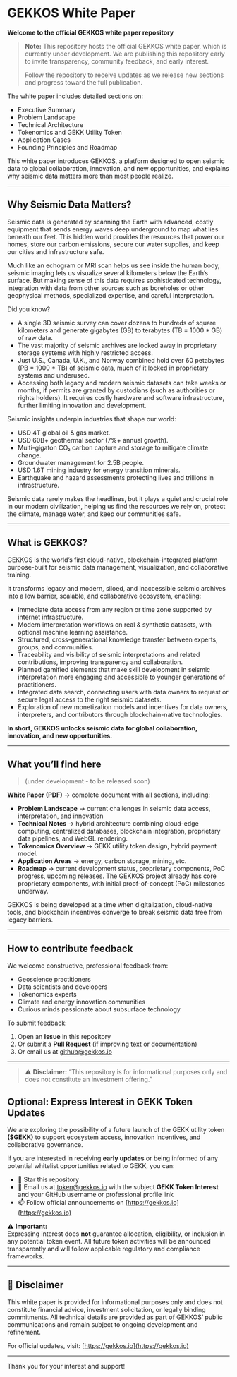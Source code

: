 # GEKKOS White Paper

**Welcome to the official GEKKOS white paper repository**

> **Note:** This repository hosts the official GEKKOS white paper, which is currently under development. We are publishing this repository early to invite transparency, community feedback, and early interest.  
>  
> Follow the repository to receive updates as we release new sections and progress toward the full publication.

The white paper includes detailed sections on:

- Executive Summary  
- Problem Landscape  
- Technical Architecture  
- Tokenomics and GEKK Utility Token  
- Application Cases  
- Founding Principles and Roadmap

This white paper introduces GEKKOS, a platform designed to open seismic data to global collaboration, innovation, and new opportunities, and explains why seismic data matters more than most people realize.
  
---

## Why Seismic Data Matters?

Seismic data is generated by scanning the Earth with advanced, costly equipment that sends energy waves deep underground to map what lies beneath our feet. This hidden world provides the resources that power our homes, store our carbon emissions, secure our water supplies, and keep our cities and infrastructure safe.

Much like an echogram or MRI scan helps us see inside the human body, seismic imaging lets us visualize several kilometers below the Earth’s surface. But making sense of this data requires sophisticated technology, integration with data from other sources such as boreholes or other geophysical methods, specialized expertise, and careful interpretation.

Did you know?
- A single 3D seismic survey can cover dozens to hundreds of square kilometers and generate gigabytes (GB) to terabytes (TB = 1000 * GB) of raw data.
- The vast majority of seismic archives are locked away in proprietary storage systems with highly restricted access.
- Just U.S., Canada, U.K., and Norway combined hold over 60 petabytes (PB = 1000 * TB) of seismic data, much of it locked in proprietary systems and underused.
- Accessing both legacy and modern seismic datasets can take weeks or months, if permits are granted by custodians (such as authorities or rights holders). It requires costly hardware and software infrastructure, further limiting innovation and development.

Seismic insights underpin industries that shape our world:
- USD 4T global oil & gas market.
- USD 60B+ geothermal sector (7%+ annual growth).
- Multi-gigaton CO₂ carbon capture and storage to mitigate climate change.
- Groundwater management for 2.5B people.
- USD 1.6T mining industry for energy transition minerals.
- Earthquake and hazard assessments protecting lives and trillions in infrastructure.

Seismic data rarely makes the headlines, but it plays a quiet and crucial role in our modern civilization, helping us find the resources we rely on, protect the climate, manage water, and keep our communities safe.

---

## What is GEKKOS?

GEKKOS is the world’s first cloud-native, blockchain-integrated platform purpose-built for seismic data management, visualization, and collaborative training.

It transforms legacy and modern, siloed, and inaccessible seismic archives into a low barrier, scalable, and collaborative ecosystem, enabling:
- Immediate data access from any region or time zone supported by internet infrastructure.
- Modern interpretation workflows on real & synthetic datasets, with optional machine learning assistance.
- Structured, cross-generational knowledge transfer between experts, groups, and communities.
- Traceability and visibility of seismic interpretations and related contributions, improving transparency and collaboration.
- Planned gamified elements that make skill development in seismic interpretation more engaging and accessible to younger generations of practitioners.
- Integrated data search, connecting users with data owners to request or secure legal access to the right seismic datasets.
- Exploration of new monetization models and incentives for data owners, interpreters, and contributors through blockchain-native technologies.

**In short, GEKKOS unlocks seismic data for global collaboration, innovation, and new opportunities.**

---

## What you’ll find here 
> (under development - to be released soon)

**White Paper (PDF)** → complete document with all sections, including:
- **Problem Landscape** → current challenges in seismic data access, interpretation, and innovation
- **Technical Notes** → hybrid architecture combining cloud-edge computing, centralized databases, blockchain integration, proprietary data pipelines, and WebGL rendering.
- **Tokenomics Overview** → GEKK utility token design, hybrid payment model.
- **Application Areas** → energy, carbon storage, mining, etc.
- **Roadmap** → current development status, proprietary components, PoC progress, upcoming releases. The GEKKOS project already has core proprietary components, with initial proof-of-concept (PoC) milestones underway.

GEKKOS is being developed at a time when digitalization, cloud-native tools, and blockchain incentives converge to break seismic data free from legacy barriers.

---

## How to contribute feedback

We welcome constructive, professional feedback from:

- Geoscience practitioners  
- Data scientists and developers  
- Tokenomics experts  
- Climate and energy innovation communities  
- Curious minds passionate about subsurface technology

To submit feedback:

1. Open an **Issue** in this repository  
2. Or submit a **Pull Request** (if improving text or documentation)  
3. Or email us at [github@gekkos.io](mailto:github@gekkos.io)

---

> ⚠️ **Disclaimer:** “This repository is for informational purposes only and does not constitute an investment offering.”
## Optional: Express Interest in GEKK Token Updates

We are exploring the possibility of a future launch of the GEKK utility token **($GEKK)** to support ecosystem access, innovation incentives, and collaborative governance.

If you are interested in receiving **early updates** or being informed of any potential whitelist opportunities related to GEKK, you can:

- 🌟 Star this repository  
- 📨 Email us at [token@gekkos.io](mailto:token@gekkos.io) with the subject **GEKK Token Interest** and your GitHub username or professional profile link  
- 📫 Follow official announcements on [https://gekkos.io](https://gekkos.io)

⚠ **Important:**  
Expressing interest does **not** guarantee allocation, eligibility, or inclusion in any potential token event. All future token activities will be announced transparently and will follow applicable regulatory and compliance frameworks.

---

## 📢 Disclaimer

This white paper is provided for informational purposes only and does not constitute financial advice, investment solicitation, or legally binding commitments. All technical details are provided as part of GEKKOS’ public communications and remain subject to ongoing development and refinement.

For official updates, visit: [https://gekkos.io](https://gekkos.io)

---

Thank you for your interest and support!

